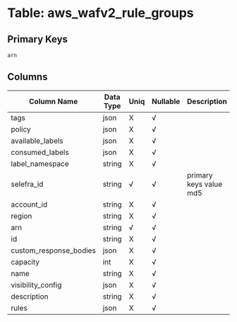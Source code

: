 # Table: aws_wafv2_rule_groups

## Primary Keys 

```
arn
```


## Columns 

|  Column Name   |  Data Type  | Uniq | Nullable | Description | 
|  ----  | ----  | ----  | ----  | ---- | 
| tags | json | X | √ |  | 
| policy | json | X | √ |  | 
| available_labels | json | X | √ |  | 
| consumed_labels | json | X | √ |  | 
| label_namespace | string | X | √ |  | 
| selefra_id | string | √ | √ | primary keys value md5 | 
| account_id | string | X | √ |  | 
| region | string | X | √ |  | 
| arn | string | √ | √ |  | 
| id | string | X | √ |  | 
| custom_response_bodies | json | X | √ |  | 
| capacity | int | X | √ |  | 
| name | string | X | √ |  | 
| visibility_config | json | X | √ |  | 
| description | string | X | √ |  | 
| rules | json | X | √ |  | 


